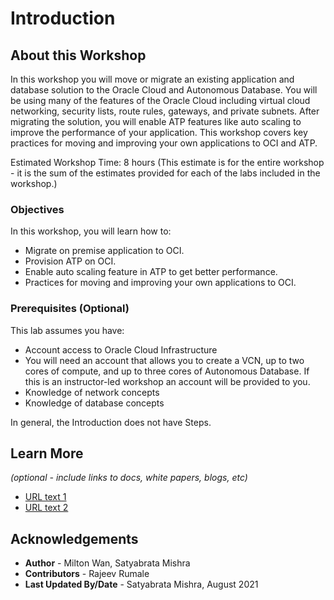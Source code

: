 # Introduction

## About this Workshop

In this workshop you will move or migrate an existing application and database solution to the Oracle Cloud and Autonomous Database. You will be using many of the features of the Oracle Cloud including virtual cloud networking, security lists, route rules, gateways, and private subnets. After migrating the solution, you will enable ATP features like auto scaling to improve the performance of your application. This workshop covers key practices for moving and improving your own applications to OCI and ATP.

Estimated Workshop Time: 8 hours (This estimate is for the entire workshop - it is the sum of the estimates provided for each of the labs included in the workshop.)


### Objectives

In this workshop, you will learn how to:
* Migrate on premise application to OCI.
* Provision ATP on OCI.
* Enable auto scaling feature in ATP to get better performance.
* Practices for moving and improving your own applications to OCI.

### Prerequisites (Optional)

This lab assumes you have:

* Account access to Oracle Cloud Infrastructure
* You will need an account that allows you to create a VCN, up to two cores of compute, and up to three cores of   Autonomous Database. If this is an instructor-led workshop an account will be provided to you.
* Knowledge of network concepts
* Knowledge of database concepts

In general, the Introduction does not have Steps.

## Learn More

*(optional - include links to docs, white papers, blogs, etc)*

* [URL text 1](http://docs.oracle.com)
* [URL text 2](http://docs.oracle.com)

## Acknowledgements
* **Author** - Milton Wan, Satyabrata Mishra
* **Contributors** -  Rajeev Rumale
* **Last Updated By/Date** - Satyabrata Mishra, August 2021
